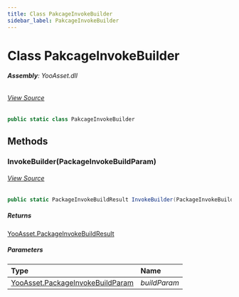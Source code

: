 ```yaml
---
title: Class PakcageInvokeBuilder
sidebar_label: PakcageInvokeBuilder
---
```

# Class PakcageInvokeBuilder


###### **Assembly**: YooAsset.dll
###### [View Source](https://github.com/tuyoogame/YooAsset-Samples.git/blob/main/Assets/YooAsset/Runtime/PakcageInvokeBuilder/PakcageInvokeBuilder.cs#L35)
```csharp title="Declaration"
public static class PakcageInvokeBuilder
```
## Methods
### InvokeBuilder(PackageInvokeBuildParam)

###### [View Source](https://github.com/tuyoogame/YooAsset-Samples.git/blob/main/Assets/YooAsset/Runtime/PakcageInvokeBuilder/PakcageInvokeBuilder.cs#L37)
```csharp title="Declaration"
public static PackageInvokeBuildResult InvokeBuilder(PackageInvokeBuildParam buildParam)
```

##### Returns

[YooAsset.PackageInvokeBuildResult](../YooAsset/PackageInvokeBuildResult.md)

##### Parameters

| Type | Name |
|:--- |:--- |
| [YooAsset.PackageInvokeBuildParam](../YooAsset/PackageInvokeBuildParam.md) | *buildParam* |

